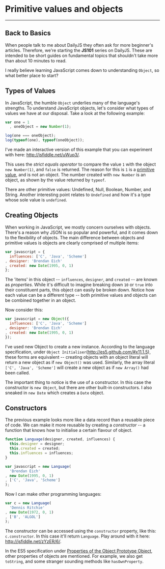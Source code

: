 # Primitive values and objects

------

## Back to Basics

When people talk to me about DailyJS they often ask for more beginner's articles. Therefore, we're starting the __JS101__ series on DailyJS. These are intended to be short guides on fundamental topics that shouldn't take more than about 10 minutes to read.

I really believe learning JavaScript comes down to understanding `Object`, so what better place to start?

## Types of Values

In JavaScript, the humble `Object` underlies many of the language's strengths. To understand JavaScript objects, let's consider what types of values we have at our disposal. Take a look at the following example:

```javascript
var one = 1
  , oneObject = new Number(1);

log(one === oneObject);
log(typeof(one), typeof(oneObject));
```

I've made an interactive version of this example that you can experiment with here: http://jsfiddle.net/uWup3/.

This uses the _strict equals operator_ to compare the value `1` with the object `new Number(1)`, and `false` is returned. The reason for this is `1` is a [primitive value](http://es5.github.com/#x4.3.2), and is not an object. The number created with `new Number` is an object, as shown by the value returned by `typeof`.

There are other primitive values: Undefined, Null, Boolean, Number, and String. Another interesting point relates to `Undefined` and how it's a type whose sole value is `undefined`.

## Creating Objects

When working in JavaScript, we mostly concern ourselves with objects. There's a reason why JSON is so popular and powerful, and it comes down to the flexibility of objects. The main difference between objects and primitive values is objects are clearly comprised of multiple items:

```javascript
var javascript = {  
  influences: ['C', 'Java', 'Scheme']
, designer: 'Brendan Eich'
, created: new Date(1995, 0, 1)
};
```

The 'items' in this object -- `influences`, `designer`, and `created` -- are known as _properties_. While it's difficult to imagine breaking down `10` or `true` into their constituent parts, this object can easily be broken down. Notice how each value can be a different type -- both primitive values and objects can be combined together in an object.

Now consider this:

```javascript
var javascript = new Object({  
  influences: ['C', 'Java', 'Scheme']
, designer: 'Brendan Eich'
, created: new Date(1995, 0, 1)
});
```

I've used new Object to create a new instance. According to the language specification, under `Object Initialiser`(http://es5.github.com/#x11.1.5), these forms are equivalent -- creating objects with an object literal will return a new object as if `new Object()` was used. Similarly, the array literal `['C', 'Java', 'Scheme']` will create a new object as if `new Array()` had been called.

The important thing to notice is the use of a constructor. In this case the constructor is `new Object`, but there are other built-in constructors. I also sneaked in `new Date` which creates a `Date` object.

## Constructors

The previous example looks more like a data record than a reusable piece of code. We can make it more reusable by creating a _constructor_ -- a function that knows how to initialise a certain flavour of object.

```javascript
function Language(designer, created, influences) {  
  this.designer = designer;
  this.created = created;
  this.influences = influences;
}

var javascript = new Language(  
  'Brendan Eich'
, new Date(1995, 0, 1)
, ['C', 'Java', 'Scheme']
);
```

Now I can make other programming languages:

```javascript
var c = new Language(  
  'Dennis Ritchie'
, new Date(1972, 0, 1)
, ['B', 'ALGOL']
);
```

The constructor can be accessed using the `constructor` property, like this: `c.constructor`. In this case it'll return `Language`. Play around with it here: http://jsfiddle.net/zYzER/6/.

In the ES5 specification under [Properties of the Object Prototype Object](http://es5.github.com/#x15.2.4), other properties of objects are mentioned. For example, we also get `toString`, and some stranger sounding methods like `hasOwnProperty`.
